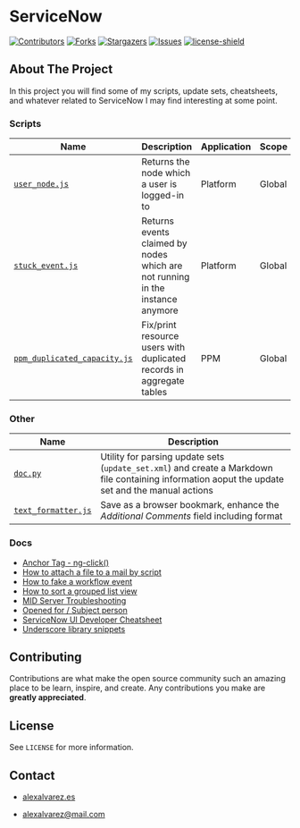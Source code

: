 # ServiceNow

[![Contributors][contributors-shield]][contributors-url]
[![Forks][forks-shield]][forks-url]
[![Stargazers][stars-shield]][stars-url]
[![Issues][issues-shield]][issues-url]
[![license-shield]][license-url]

## About The Project

In this project you will find some of my scripts, update sets, cheatsheets, and whatever related to ServiceNow I may find interesting at some point.

### Scripts

| Name | Description | Application | Scope |
| -- | -- | -- | -- |
| [`user_node.js`](./scripts/user_node.js) | Returns the node which a user is logged-in to | Platform | Global |
| [`stuck_event.js`](./scripts/stuck_event.js) | Returns events claimed by nodes which are not running in the instance anymore | Platform | Global |
| [`ppm_duplicated_capacity.js`](./scripts/ppm_duplicated_capacity.js) | Fix/print resource users with duplicated records in aggregate tables | PPM | Global |

### Other

| Name | Description |
| -- | -- |
| [`doc.py`](./other/doc.py) | Utility for parsing update sets (`update_set.xml`) and create a Markdown file containing information aoput the update set and the manual actions |
| [`text_formatter.js`](./other/text_formatter.js) | Save as a browser bookmark, enhance the *Additional Comments* field including format |

### Docs

* [Anchor Tag - ng-click()](.docs/anchor_ng_click.md)
* [How to attach a file to a mail by script](./docs/attach_file_mail.md)
* [How to fake a workflow event](./docs/fake_workflow_event.md)
* [How to sort a grouped list view](./docs/sort_grouped_list_view.md)
* [MID Server Troubleshooting](./docs/mid_server_troubleshooting.md)
* [Opened for / Subject person](.docs/opened_for_subject_person.md)
* [ServiceNow UI Developer Cheatsheet](./docs/ui_cheatsheet.md)
* [Underscore library snippets](./docs/underscore_library.md)

## Contributing

Contributions are what make the open source community such an amazing place to be learn, inspire, and create. Any contributions you make are **greatly appreciated**.

## License

See `LICENSE` for more information.

## Contact

* [alexalvarez.es](https://www.alexalvarez.es)

* [alexalvarez@mail.com](mailto:alexalvarez@mail.com)

[contributors-shield]: https://img.shields.io/github/contributors/AlexAlvarez092/servicenow.svg?style=for-the-badge
[contributors-url]: https://github.com/AlexAlvarez092/servicenow/graphs/contributors

[forks-shield]: https://img.shields.io/github/forks/AlexAlvarez092/servicenow.svg?style=for-the-badge
[forks-url]: https://github.com/AlexAlvarez092/servicenow/network/members

[stars-shield]: https://img.shields.io/github/stars/AlexAlvarez092/servicenow.svg?style=for-the-badge
[stars-url]: https://github.com/gAlexAlvarez092/servicenow/stargazers

[issues-shield]: https://img.shields.io/github/issues/AlexAlvarez092/servicenow.svg?style=for-the-badge
[issues-url]: https://github.com/AlexAlvarez092/servicenow/issues

[license-shield]: https://img.shields.io/github/license/AlexAlvarez092/servicenow.svg?style=for-the-badge
[license-url]: https://github.com/AlexAlvarez092/servicenow/blob/master/LICENSE.txt

